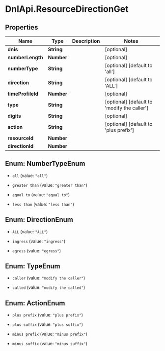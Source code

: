 # DnlApi.ResourceDirectionGet

## Properties
Name | Type | Description | Notes
------------ | ------------- | ------------- | -------------
**dnis** | **String** |  | [optional] 
**numberLength** | **Number** |  | [optional] 
**numberType** | **String** |  | [optional] [default to &#39;all&#39;]
**direction** | **String** |  | [optional] [default to &#39;ALL&#39;]
**timeProfileId** | **Number** |  | [optional] 
**type** | **String** |  | [optional] [default to &#39;modify the caller&#39;]
**digits** | **String** |  | [optional] 
**action** | **String** |  | [optional] [default to &#39;plus prefix&#39;]
**resourceId** | **Number** |  | 
**directionId** | **Number** |  | 


<a name="NumberTypeEnum"></a>
## Enum: NumberTypeEnum


* `all` (value: `"all"`)

* `greater than` (value: `"greater than"`)

* `equal to` (value: `"equal to"`)

* `less than` (value: `"less than"`)




<a name="DirectionEnum"></a>
## Enum: DirectionEnum


* `ALL` (value: `"ALL"`)

* `ingress` (value: `"ingress"`)

* `egress` (value: `"egress"`)




<a name="TypeEnum"></a>
## Enum: TypeEnum


* `caller` (value: `"modify the caller"`)

* `called` (value: `"modify the called"`)




<a name="ActionEnum"></a>
## Enum: ActionEnum


* `plus prefix` (value: `"plus prefix"`)

* `plus suffix` (value: `"plus suffix"`)

* `minus prefix` (value: `"minus prefix"`)

* `minus suffix` (value: `"minus suffix"`)




